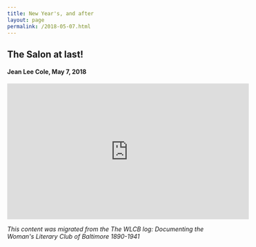 ```yaml
---
title: New Year's, and after
layout: page
permalink: /2018-05-07.html
---
```


## The Salon at last!
#### Jean Lee Cole, May 7, 2018

<p style="text-align: center;"><iframe src="https://www.facebook.com/plugins/video.php?height=315&href=https%3A%2F%2Fwww.facebook.com%2Fjean.l.cole%2Fvideos%2F10216230298856495%2F&show_text=false&width=560&t=0" width="560" height="315" style="border:none;overflow:hidden" scrolling="no" frameborder="0" allowfullscreen="true" allow="autoplay; clipboard-write; encrypted-media; picture-in-picture; web-share" allowFullScreen="true"></iframe><p>

*This content was migrated from the The WLCB log: Documenting the Woman's Literary Club of Baltimore 1890-1941*